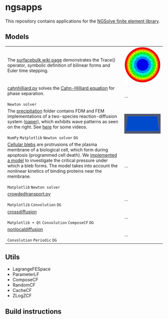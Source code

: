 # ngsapps
This repository contains applications for the [NGSolve finite element library](https://ngsolve.org/).

## Models
<table>
<tr>
<td>The <a href="https://github.com/jfpxtal/ngsapps/wiki/surfacebulk">surfacebulk wiki page</a> demonstrates the Trace() operator, symbolic definition of bilinear forms and Euler time stepping.</td>
<td><img src="https://raw.githubusercontent.com/jfpxtal/ngsapps/wiki/surfacebulk.gif" width=200px/></td>
</tr>
<tr>
<td>
<a href="https://github.com/jfpxtal/ngsapps/blob/master/cahnhilliard.py">cahnhilliard.py</a> solves the <a href="https://en.wikipedia.org/wiki/Cahn%E2%80%93Hilliard_equation">Cahn-Hilliard equation</a> for phase separation.
<br><br>
<code>Newton solver</code>
</td>
<td>...</td>
</tr>
<tr>
<td>The <a href="https://github.com/jfpxtal/ngsapps/tree/master/precip">precipitation</a> folder contains FDM and FEM implementations of a two-species reaction-diffusion system (<a href="http://www-users.math.umn.edu/~scheel/preprints/pf0.pdf">paper</a>), which exhibits wave patterns as seen on the right. See <a href="https://www.youtube.com/watch?v=-AlpHiZdJdU&list=PLePJW8tlg_8buzdhBNOOSYeuxnNdZ8ZSl">here</a> for some videos.
<br><br>
<code>NumPy</code> <code>Matplotlib</code> <code>Newton solver</code> <code>DG</code>
</td>
<td><img src="https://raw.githubusercontent.com/alexschlueter/myngsolve/master/precip_ngsolve.gif" width=900px/></td>
</tr>
<tr>
<td><a href="https://en.wikipedia.org/wiki/Bleb_(cell_biology)">Cellular blebs</a> are protrusions of the plasma membrane of a biological cell, which form during apoptosis (programmed cell death).  We <a href="https://github.com/jfpxtal/ngsapps/tree/master/bleb">implemented a model</a> to investigate the critical pressure under which a bleb forms. The model takes into account the nonlinear kinetics of binding proteins near the membrane.
<br><br>
<code>Matplotlib</code> <code>Newton solver</code>
</td>
<td>...</td>
</tr>
<tr>
<td><a href="https://github.com/jfpxtal/ngsapps/blob/master/crowdedtransport.py">crowdedtransport.py</a>
<br><br>
<code>Matplotlib</code> <code>Convolution</code> <code>DG</code>
</td>
<td>...</td>
</tr>
<tr>
<td><a href="https://github.com/jfpxtal/ngsapps/tree/master/crossdiffusion">crossdiffusion</a>
<br><br>
<code>Matplotlib + Qt</code> <code>Convolution</code> <code>ComposeCF</code> <code>DG</code>
</td>
<td>...</td>
</tr>
<tr>
<td><a href="https://github.com/jfpxtal/ngsapps/tree/master/nonlocal">nonlocaldiffusion</a>
<br><br>
<code>Convolution</code> <code>Periodic</code> <code>DG</code>
</td>
<td>...</td>
</tr>
</table>

## Utils
- LagrangeFESpace
- ParameterLF
- ComposeCF
- RandomCF
- CacheCF
- ZLogZCF

## Build instructions
